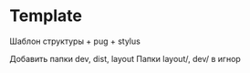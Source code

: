 # Template
Шаблон структуры + pug + stylus


Добавить папки dev, dist, layout
Папки layout/, dev/ в игнор
